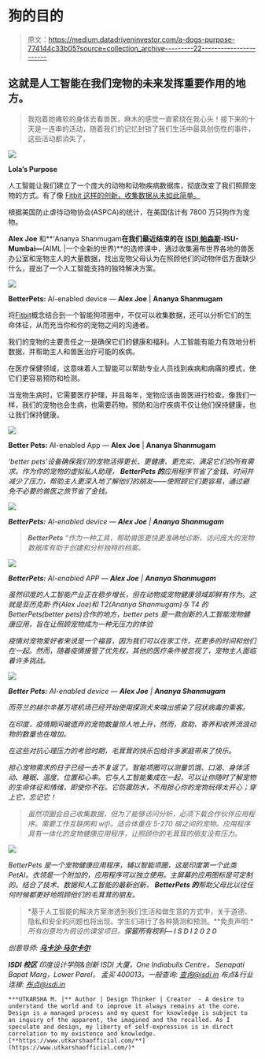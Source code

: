 # 狗的目的

> 原文：<https://medium.datadriveninvestor.com/a-dogs-purpose-774144c33b05?source=collection_archive---------22----------------------->

## 这就是人工智能在我们宠物的未来发挥重要作用的地方。

> 我抱着她瘫软的身体去看兽医，麻木的感觉一直萦绕在我心头！接下来的十天是一连串的活动，随着我们的记忆封锁了我们生活中最具创伤性的事件，这些活动都消失了。

![](img/5952d46de17ae678437b59ec1554fe01.png)

**Lola’s Purpose**

人工智能让我们建立了一个庞大的动物和动物疾病数据库，彻底改变了我们照顾宠物的方式。有了像 [Fitbit 这样的创新，收集数据从未如此简单。](https://www.fitbit.com/in/home)

根据美国防止虐待动物协会(ASPCA)的统计，在美国估计有 7800 万只狗作为宠物。

**Alex Joe** 和**‘Ananya Shanmugam**在我们最近结束的在 [ISDI 帕森斯](https://www.isdi.in/communication-design/)-ISU-Mumbai—**(AIML |一个全新的世界)**的选修课中，通过收集遍布世界各地的兽医办公室和宠物主人的大量数据，找出宠物父母认为在照顾他们的动物伴侣方面缺少什么，提出了一个人工智能支持的独特解决方案。

![](img/e7bc4d384b2d6183f4ecbdc55b5ae061.png)

**BetterPets:** AI-enabled device — **Alex Joe** | **Ananya Shanmugam**

将[Fitbit](https://www.fitbit.com/in/home)概念结合到一个智能狗项圈中，不仅可以收集数据，还可以分析它们的生命体征，从而充当你和你的宠物之间的沟通者。

我们的宠物的主要责任之一是确保它们的健康和福利。人工智能有能力有效地分析数据，并帮助主人和兽医治疗可能的疾病。

在医疗保健领域，这意味着人工智能可以帮助专业人员找到疾病和病痛的模式，使它们更容易预防和检测。

当宠物生病时，它需要医疗护理，并且每年，宠物应该由兽医进行检查。像我们一样，我们的宠物也会生病，也需要药物。预防和治疗疾病不仅让他们保持健康，也让我们保持健康。

![](img/c176874c0f8dc6b376a90baa9c3ec228.png)

**Better Pets:** AI-enabled App — **Alex Joe** | **Ananya Shanmugam**

*‘better pets’设备确保我们的宠物活得更长、更健康、更充实，满足它们的所有需求。作为你的宠物的虚拟私人助理， **BetterPets 的**应用程序节省了金钱、时间并减少了压力，帮助主人更深入地了解他们的朋友——使照顾它们更容易，通过避免不必要的兽医之旅节省了金钱。*

*![](img/1dc385ce285497148f816ca968c13c7d.png)*

***BetterPets:** AI-enabled device — **Alex Joe** | **Ananya Shanmugam***

> ****BetterPets*** “作为一种工具，帮助兽医更快更准确地诊断，访问庞大的宠物数据库有助于创建和分析独特的档案。*

*![](img/483bfc78da98fd4fdfbd3073073ec0d0.png)*

***BetterPets:** AI-enabled APP — **Alex Joe** | **Ananya Shanmugam***

*虽然印度的人工智能产业正在稳步增长，但在动物或宠物健康领域却鲜有作为。这就是亚历克斯·乔(Alex Joe)和 T2(Ananya Shanmugam)与 T4 的 BetterPets(better pets)合作的地方，better pets 是一款创新的人工智能宠物健康应用，旨在让照顾宠物成为一种无压力的体验*

*疫情对宠物爱好者来说是一个福音，因为我们可以在家工作，花更多的时间和他们在一起。然而，随着疫情接管了优先权，其他的医疗条件被忽视了，宠物主人面临着许多挑战。*

*![](img/cc9fd0c6921134048e8cce55b45b13cb.png)*

***Better Pets:** AI-enabled device — **Alex Joe** | **Ananya Shanmugam***

*而芬兰的赫尔辛基万塔机场已经开始使用探测犬来嗅出感染了冠状病毒的乘客。*

*在印度，疫情期间被遗弃的宠物数量惊人地上升，然而，救助、寄养和收养流浪动物的数量也在增加。*

*在这些对抗心理压力的考验时期，毛茸茸的快乐包给许多家庭带来了快乐。*

*担心宠物需求的日子已经一去不复返了。智能项圈可以测量饥饿、口渴、身体活动、睡眠、温度、位置和心率。它与人工智能集成在一起，可以让你随时了解宠物的生命体征和情绪，即使你不在。它防震防水，不用担心你的宠物玩得太开心；穿上它，忘记它！*

> *虽然项圈会自己收集数据，但为了能够访问分析，必须下载合作伙伴应用程序。需要工作互联网和 wifi。适合体重在 5-270 磅之间的宠物。应用程序具有一体化的宠物健康应用程序，让照顾你的毛茸茸的朋友没有压力。*

*![](img/5b2d32cb73f46d741d7861352544784a.png)*

*BetterPets 是一个宠物健康应用程序，辅以智能项圈，这是印度第一个此类 PetAI。衣领是一个附加的，应用程序可以独立使用。主屏幕的应用图标是可定制的。结合了技术、数据和人工智能的最新创新， **BetterPets 的**帮助父母比以往任何时候都更好地照顾他们的毛茸茸的朋友。*

> *基于人工智能的解决方案渗透到我们生活和做生意的方式中，关于道德、隐私和安全的问题也将出现。学生们进行了各种猜测和预测。**免责声明:**所有创意均为假设的课堂项目。**保留所有权利— I S D I 2 0 2 0***

**创意导师:* [***乌卡沙·马尔卡尔***](https://www.linkedin.com/in/utkarsha20/)*

****ISDI 校区*** *印度设计学院&创新
ISDI 大厦，One Indiabulls Centre，
Senapati Bapat Marg，Lower Parel，
孟买 400013。一般查询:* [*查询@isdi.in*](mailto:enquiries@isdi.in) *布点&行业连接:* [*布点@isdi.in*](mailto:placements@isdi.in)*

```
***UTKARSHA M. |** Author | Design Thinker | Creator  - A desire to understand the world and to improve it always remains at the core. Design is a managed process and my quest for knowledge is subject to an inquiry of the apparent, the imagined and the recalled. As I speculate and design, my liberty of self-expression is in direct correlation to my existence and knowledge.
[**https://www.utkarshaofficial.com/**](https://www.utkarshaofficial.com/)*
```